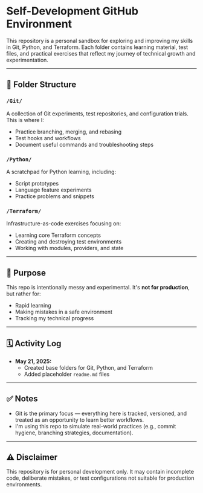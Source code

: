 # Self-Development GitHub Environment

This repository is a personal sandbox for exploring and improving my skills in Git, Python, and Terraform. Each folder contains learning material, test files, and practical exercises that reflect my journey of technical growth and experimentation.

---

## 📁 Folder Structure

### `/Git/`
A collection of Git experiments, test repositories, and configuration trials. This is where I:
- Practice branching, merging, and rebasing
- Test hooks and workflows
- Document useful commands and troubleshooting steps

### `/Python/`
A scratchpad for Python learning, including:
- Script prototypes
- Language feature experiments
- Practice problems and snippets

### `/Terraform/`
Infrastructure-as-code exercises focusing on:
- Learning core Terraform concepts
- Creating and destroying test environments
- Working with modules, providers, and state

---

## 🧪 Purpose

This repo is intentionally messy and experimental. It's **not for production**, but rather for:
- Rapid learning
- Making mistakes in a safe environment
- Tracking my technical progress

---

## 🗓️ Activity Log

- **May 21, 2025:**  
  - Created base folders for Git, Python, and Terraform  
  - Added placeholder `readme.md` files  

---

## ✅ Notes

- Git is the primary focus — everything here is tracked, versioned, and treated as an opportunity to learn better workflows.
- I'm using this repo to simulate real-world practices (e.g., commit hygiene, branching strategies, documentation).

---

## ⚠️ Disclaimer

This repository is for personal development only. It may contain incomplete code, deliberate mistakes, or test configurations not suitable for production environments.